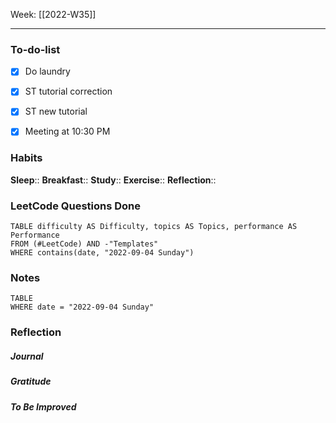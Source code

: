 Week: [[2022-W35]]
- - -
### To-do-list
- [x] Do laundry
- [x] ST tutorial correction
- [x] ST new tutorial
- [x] Meeting at 10:30 PM


### Habits
**Sleep**:: 
**Breakfast**::
**Study**:: 
**Exercise**:: 
**Reflection**:: 

### LeetCode Questions Done
```dataview
TABLE difficulty AS Difficulty, topics AS Topics, performance AS Performance
FROM (#LeetCode) AND -"Templates"
WHERE contains(date, "2022-09-04 Sunday") 
```

### Notes
```dataview
TABLE
WHERE date = "2022-09-04 Sunday"
```

### Reflection
##### Journal
##### Gratitude
##### To Be Improved